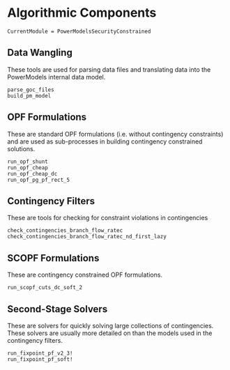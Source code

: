 # Algorithmic Components

```@meta
CurrentModule = PowerModelsSecurityConstrained
```

## Data Wangling

These tools are used for parsing data files and translating data into the
PowerModels internal data model.

```@docs
parse_goc_files
build_pm_model
```

## OPF Formulations

These are standard OPF formulations (i.e. without contingency constraints) and
are used as sub-processes in building contingency constrained solutions.

```@docs
run_opf_shunt
run_opf_cheap
run_opf_cheap_dc
run_opf_pg_pf_rect_5
```

## Contingency Filters

These are tools for checking for constraint violations in contingencies

```@docs
check_contingencies_branch_flow_ratec
check_contingencies_branch_flow_ratec_nd_first_lazy
```

## SCOPF Formulations

These are contingency constrained OPF formulations.

```@docs
run_scopf_cuts_dc_soft_2
```

## Second-Stage Solvers

These are solvers for quickly solving large collections of contingencies.
These solvers are usually more detailed on than the models used in the
contingency filters.

```@docs
run_fixpoint_pf_v2_3!
run_fixpoint_pf_soft!
```
